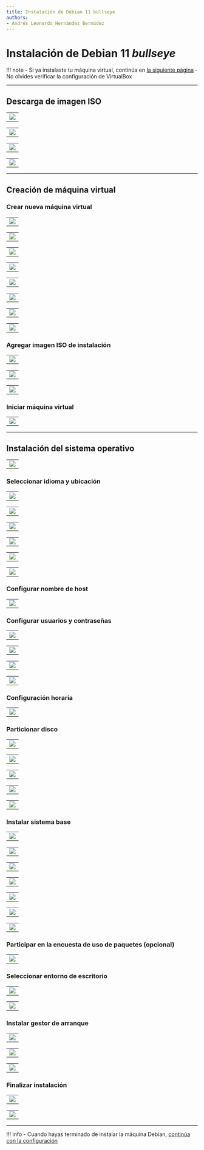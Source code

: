 ```yaml
---
title: Instalación de Debian 11 bullseye
authors:
- Andrés Leonardo Hernández Bermúdez
---
```


# Instalación de Debian 11 _bullseye_

!!! note
    - Si ya instalaste tu máquina virtual, continúa en [la siguiente página](../debian-configure)
    - No olvides verificar la configuración de VirtualBox

--------------------------------------------------------------------------------

<!--
<details>
<summary>Da clic aquí para expandir</summary>
-->

## Descarga de imagen ISO

|      |
|:----:|
| ![](img/debian-11/download/debian-001-homepage.png) |

|      |
|:----:|
| ![](img/debian-11/download/debian-002-download.png) |

|      |
|:----:|
| ![](img/debian-11/download/debian-003-iso.png) |

|      |
|:----:|
| ![](img/debian-11/download/debian-004-downloaded.png) |

--------------------------------------------------------------------------------

## Creación de máquina virtual

### Crear nueva máquina virtual

|      |
|:----:|
| ![](img/debian-11/virtualbox/debian-001-virtualbox-new-vm.png) |

|      |
|:----:|
| ![](img/debian-11/virtualbox/debian-002-virtualbox-vm-name.png) |

|      |
|:----:|
| ![](img/debian-11/virtualbox/debian-003-virtualbox-vm-ram.png) |

|      |
|:----:|
| ![](img/debian-11/virtualbox/debian-004-virtualbox-vm-disk.png) |

|      |
|:----:|
| ![](img/debian-11/virtualbox/debian-005-virtualbox-vm-disk-type.png) |

|      |
|:----:|
| ![](img/debian-11/virtualbox/debian-006-virtualbox-vm-disk-allocation.png) |

|      |
|:----:|
| ![](img/debian-11/virtualbox/debian-007-virtualbox-vm-disk-size.png) |

|      |
|:----:|
| ![](img/debian-11/virtualbox/debian-008-virtualbox-vm-settings.png) |

<!--
|      |
|:----:|
| ![](img/debian-11/virtualbox/debian-008-virtualbox-vm-settings-2.png) |
-->

### Agregar imagen ISO de instalación

|      |
|:----:|
| ![](img/debian-11/virtualbox/debian-010-virtualbox-vm-settings-storage.png) |

<!--
|      |
|:----:|
| ![](img/debian-11/virtualbox/debian-011-virtualbox-vm-settings-storage-iso.png) |
-->

|      |
|:----:|
| ![](img/debian-11/virtualbox/debian-012-virtualbox-vm-settings-select-iso.png) |

|      |
|:----:|
| ![](img/debian-11/virtualbox/debian-013-virtualbox-vm-settings-iso-selected.png) |

### Iniciar máquina virtual

|      |
|:----:|
| ![](img/debian-11/virtualbox/debian-014-virtualbox-vm-start.png) |

--------------------------------------------------------------------------------

## Instalación del sistema operativo

|      |
|:----:|
| ![](img/debian-11/install/debian-001-install-boot-menu.png) |

### Seleccionar idioma y ubicación

|      |
|:----:|
| ![](img/debian-11/install/debian-002-install-language.png) |

|      |
|:----:|
| ![](img/debian-11/install/debian-003-install-location-1.png) |

|      |
|:----:|
| ![](img/debian-11/install/debian-004-install-location-2.png) |

|      |
|:----:|
| ![](img/debian-11/install/debian-005-install-location-3.png) |

|      |
|:----:|
| ![](img/debian-11/install/debian-006-install-locales.png) |

|      |
|:----:|
| ![](img/debian-11/install/debian-007-install-keyboard.png) |

### Configurar nombre de host

|      |
|:----:|
| ![](img/debian-11/install/debian-009-install-hostname.png) |

<!--
|      |
|:----:|
| ![](img/debian-11/install/debian-008-install-hostname-OLD.png) |
-->

### Configurar usuarios y contraseñas

|      |
|:----:|
| ![](img/debian-11/install/debian-010-install-root-password.png) |

|      |
|:----:|
| ![](img/debian-11/install/debian-011-install-user-1.png) |

|      |
|:----:|
| ![](img/debian-11/install/debian-012-install-user-2.png) |

|      |
|:----:|
| ![](img/debian-11/install/debian-013-install-user-password.png) |

### Configuración horaria

|      |
|:----:|
| ![](img/debian-11/install/debian-014-install-timezone.png) |

### Particionar disco

|      |
|:----:|
| ![](img/debian-11/install/debian-015-install-partition-method.png) |

|      |
|:----:|
| ![](img/debian-11/install/debian-016-install-partition-select-disk.png) |

|      |
|:----:|
| ![](img/debian-11/install/debian-017-install-partition-scheme.png) |

|      |
|:----:|
| ![](img/debian-11/install/debian-018-install-partition-confirm.png) |

|      |
|:----:|
| ![](img/debian-11/install/debian-019-install-partition-write.png) |

### Instalar sistema base

|      |
|:----:|
| ![](img/debian-11/install/debian-020-install-base-system.png) |

|      |
|:----:|
| ![](img/debian-11/install/debian-021-install-scan-media.png) |

|      |
|:----:|
| ![](img/debian-11/install/debian-022-install-select-mirror.png) |

|      |
|:----:|
| ![](img/debian-11/install/debian-023-install-type-mirror.png) |

|      |
|:----:|
| ![](img/debian-11/install/debian-024-install-mirror-proxy.png) |

|      |
|:----:|
| ![](img/debian-11/install/debian-025-install-configure-apt.png) |

|      |
|:----:|
| ![](img/debian-11/install/debian-026-install-select-software.png) |

### Participar en la encuesta de uso de paquetes (opcional)

|      |
|:----:|
| ![](img/debian-11/install/debian-027-install-popcon.png) |

### Seleccionar entorno de escritorio

|      |
|:----:|
| ![](img/debian-11/install/debian-028-install-desktop-environment.png) |

|      |
|:----:|
| ![](img/debian-11/install/debian-029-install-select-software-2.png) |

### Instalar gestor de arranque

|      |
|:----:|
| ![](img/debian-11/install/debian-030-install-grub.png) |

|      |
|:----:|
| ![](img/debian-11/install/debian-031-install-grub-device.png) |

|      |
|:----:|
| ![](img/debian-11/install/debian-032-install-grub-running.png) |

### Finalizar instalación

|      |
|:----:|
| ![](img/debian-11/install/debian-033-install-finishing.png) |

|      |
|:----:|
| ![](img/debian-11/install/debian-034-install-complete.png) |

<!-- </details> -->

--------------------------------------------------------------------------------

!!! info
    - Cuando hayas terminado de instalar la máquina Debian, [continúa con la configuración](../debian-configure)
